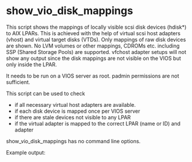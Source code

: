 # show_vio_disk_mappings

This script shows the mappings of locally visible scsi disk devices (hdisk*) to AIX LPARs. This is achieved with the help of virtual scsi host adapters (vhost) and virtual target disks (VTDs). Only mappings of raw disk devices are shown. No LVM volumes or other mappings, CDROMs etc. including SSP (Shared Storage Pools) are supported. vfchost adapter setups will not show any output since the disk mappings are not visible on the VIOS but only inside the LPAR.

It needs to be run on a VIOS server as root. padmin permissions are not sufficient.

This script can be used to check
- if all necessary virtual host adapters are available.
- if each disk device is mapped once per VIOS server
- if there are stale devices not visible to any LPAR
- if the virtual adapter is mapped to the correct LPAR (name or ID) and adapter

show_vio_disk_mappings has no command line options.

Example output:
```
```
